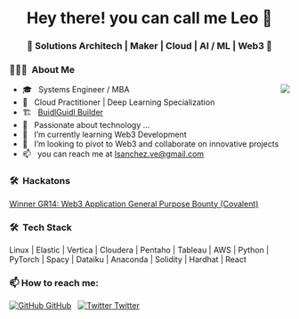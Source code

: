 
<!---
ldsanchez/ldsanchez is a ✨ special ✨ repository because its `README.md` (this file) appears on your GitHub profile.
You can click the Preview link to take a look at your changes.
--->

<h1 align="center"> Hey there! you can call me Leo 👋 </h1>
<h3 align="center"> 🚀 Solutions Architech | Maker | Cloud | AI / ML | Web3 🚀 </h3>

<h3> 👨🏻‍💻 &nbsp;About Me </h3>

<img align="right" src="https://github-readme-stats.vercel.app/api?username=ldsanchez&show_icons=true&hide_border=true&hide_title=true" />

- 🎓 &nbsp; Systems Engineer / MBA
- 🔖 &nbsp; Cloud Practitioner | Deep Learning Specialization
- 🏗 &nbsp; [BuidlGuidl Builder](https://buidlguidl.com/builders/0x3970b226569a391c5446b9C68445D57f3e9D06e3)
- 👀 &nbsp; Passionate about technology ...
- 🌱 &nbsp; I’m currently learning Web3 Development
- 💞️ &nbsp; I’m looking to pivot to Web3 and collaborate on innovative projects
- 📫 &nbsp; you can reach me at lsanchez.ve@gmail.com

<h3> 🛠 &nbsp;Hackatons </h3>

[Winner GR14: Web3 Application General Purpose Bounty (Covalent)](https://gitcoin.co/hackathon/gr14/projects/15996/crypto-inspect/summary?)

<h3> 🛠 &nbsp;Tech Stack </h3>

Linux | Elastic | Vertica | Cloudera | Pentaho | Tableau | AWS | Python | PyTorch | Spacy | Dataiku | Anaconda |
Solidity | Hardhat | React

<h3> 📫 How to reach me: </h3>

[![GitHub](https://i.stack.imgur.com/tskMh.png) GitHub](https://github.com/ldsanchez) &nbsp; [![Twitter](http://i.imgur.com/wWzX9uB.png) Twitter](https://twitter.com/0xLScorpion)
